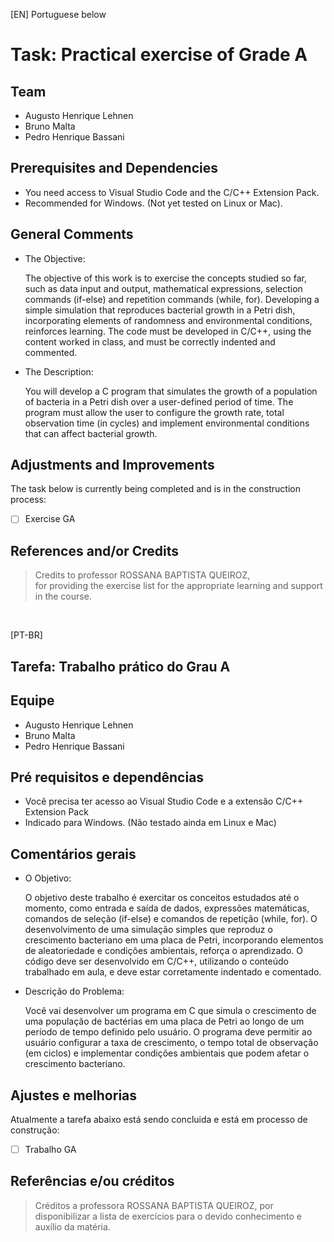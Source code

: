 [EN] Portuguese below
# Task: Practical exercise of Grade A

## Team
- Augusto Henrique Lehnen
- Bruno Malta
- Pedro Henrique Bassani

## Prerequisites and Dependencies

- You need access to Visual Studio Code and the C/C++ Extension Pack.
- Recommended for Windows. (Not yet tested on Linux or Mac).

## General Comments

- The Objective:

  The objective of this work is to exercise the concepts studied so far, such as data input and output, mathematical expressions,
  selection commands (if-else) and repetition commands (while, for). Developing a simple simulation that reproduces bacterial growth in a Petri dish,
  incorporating elements of randomness and environmental conditions, reinforces learning.
  The code must be developed in C/C++, using the content worked in class, and must be correctly indented and commented.

- The Description:

  You will develop a C program that simulates the growth of a population of bacteria in a Petri dish over a user-defined period of time.
  The program must allow the user to configure the growth rate, total observation time (in cycles)
  and implement environmental conditions that can affect bacterial growth.

## Adjustments and Improvements

The task below is currently being completed and is in the construction process:

- [ ] Exercise GA

## References and/or Credits
>
> Credits to professor ROSSANA BAPTISTA QUEIROZ,  
>for providing the exercise list for the appropriate learning and support in the course.
>
<br>

[PT-BR]
## Tarefa: Trabalho prático do Grau A

## Equipe
- Augusto Henrique Lehnen
- Bruno Malta
- Pedro Henrique Bassani

## Pré requisitos e dependências

- Você precisa ter acesso ao Visual Studio Code e a extensão C/C++ Extension Pack
- Indicado para Windows. (Não testado ainda em Linux e Mac)

## Comentários gerais

- O Objetivo:
  
  O objetivo deste trabalho é exercitar os conceitos estudados até o momento, como
entrada e saída de dados, expressões matemáticas, comandos de seleção (if-else) e comandos de
repetição (while, for). O desenvolvimento de uma simulação simples que reproduz o crescimento
bacteriano em uma placa de Petri, incorporando elementos de aleatoriedade e condições
ambientais, reforça o aprendizado. O código deve ser desenvolvido em C/C++, utilizando o
conteúdo trabalhado em aula, e deve estar corretamente indentado e comentado.

- Descrição do Problema:

  Você vai desenvolver um programa em C que simula o crescimento de uma população de bactérias
em uma placa de Petri ao longo de um período de tempo definido pelo usuário. O programa deve
permitir ao usuário configurar a taxa de crescimento, o tempo total de observação (em ciclos) e
implementar condições ambientais que podem afetar o crescimento bacteriano.


## Ajustes e melhorias

Atualmente a tarefa abaixo está sendo concluida e está em processo de construção:

- [ ] Trabalho GA

## Referências e/ou créditos
>
> Créditos a professora ROSSANA BAPTISTA QUEIROZ,
>por disponibilizar a lista de exercícios para o devido conhecimento e auxílio da matéria.
>
